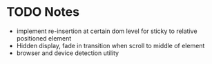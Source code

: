 # TODO Notes

- implement re-insertion at certain dom level for sticky to relative positioned element
- Hidden display, fade in transition when scroll to middle of element
- browser and device detection utility 